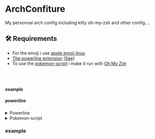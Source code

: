 # ArchConfiture
My personnal arch config including kitty oh-my-zsh and other config....




## **🛠️ Requirements**

 - For the emoji i use [apple emoji linux](https://github.com/samuelngs/apple-emoji-linux)
 - [The powerline extension](https://github.com/powerline/powerline) [(See)](#powerline) 
 - To use the [pokemon-script](https://github.com/nuke-dash/pokemon-colorscripts-mac?tab=readme-ov-file) i make it run with [Oh My Zsh](https://github.com/ohmyzsh/ohmyzsh)

<br>
<br>

#### example
##### powerline
<details><summary>Powerline</summary>

![highlighted](https://github.com/user-attachments/assets/74bd7eaf-ec52-49c3-bdb9-9b20f74e8d81)

</details>
<details><summary>Pokemon-script</summary>

![pokemon](https://github.com/user-attachments/assets/d39eeb6c-42d7-4c1d-b029-131fb2ca7caf)


</details>

### example
